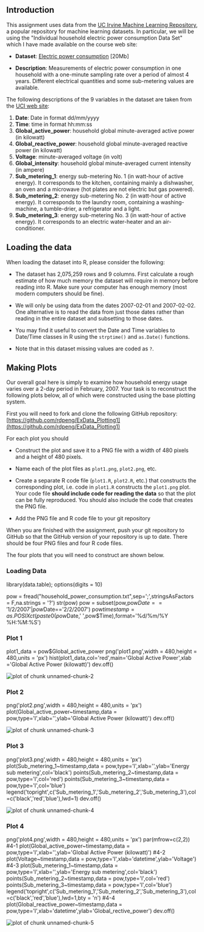 ## Introduction

This assignment uses data from
the <a href="http://archive.ics.uci.edu/ml/">UC Irvine Machine
Learning Repository</a>, a popular repository for machine learning
datasets. In particular, we will be using the "Individual household
electric power consumption Data Set" which I have made available on
the course web site:


* <b>Dataset</b>: <a href="https://d396qusza40orc.cloudfront.net/exdata%2Fdata%2Fhousehold_power_consumption.zip">Electric power consumption</a> [20Mb]

* <b>Description</b>: Measurements of electric power consumption in
one household with a one-minute sampling rate over a period of almost
4 years. Different electrical quantities and some sub-metering values
are available.


The following descriptions of the 9 variables in the dataset are taken
from
the <a href="https://archive.ics.uci.edu/ml/datasets/Individual+household+electric+power+consumption">UCI
web site</a>:

<ol>
<li><b>Date</b>: Date in format dd/mm/yyyy </li>
<li><b>Time</b>: time in format hh:mm:ss </li>
<li><b>Global_active_power</b>: household global minute-averaged active power (in kilowatt) </li>
<li><b>Global_reactive_power</b>: household global minute-averaged reactive power (in kilowatt) </li>
<li><b>Voltage</b>: minute-averaged voltage (in volt) </li>
<li><b>Global_intensity</b>: household global minute-averaged current intensity (in ampere) </li>
<li><b>Sub_metering_1</b>: energy sub-metering No. 1 (in watt-hour of active energy). It corresponds to the kitchen, containing mainly a dishwasher, an oven and a microwave (hot plates are not electric but gas powered). </li>
<li><b>Sub_metering_2</b>: energy sub-metering No. 2 (in watt-hour of active energy). It corresponds to the laundry room, containing a washing-machine, a tumble-drier, a refrigerator and a light. </li>
<li><b>Sub_metering_3</b>: energy sub-metering No. 3 (in watt-hour of active energy). It corresponds to an electric water-heater and an air-conditioner.</li>
</ol>

## Loading the data





When loading the dataset into R, please consider the following:

* The dataset has 2,075,259 rows and 9 columns. First
calculate a rough estimate of how much memory the dataset will require
in memory before reading into R. Make sure your computer has enough
memory (most modern computers should be fine).

* We will only be using data from the dates 2007-02-01 and
2007-02-02. One alternative is to read the data from just those dates
rather than reading in the entire dataset and subsetting to those
dates.

* You may find it useful to convert the Date and Time variables to
Date/Time classes in R using the `strptime()` and `as.Date()`
functions.

* Note that in this dataset missing values are coded as `?`.


## Making Plots

Our overall goal here is simply to examine how household energy usage
varies over a 2-day period in February, 2007. Your task is to
reconstruct the following plots below, all of which were constructed
using the base plotting system.

First you will need to fork and clone the following GitHub repository:
[https://github.com/rdpeng/ExData_Plotting1](https://github.com/rdpeng/ExData_Plotting1)


For each plot you should

* Construct the plot and save it to a PNG file with a width of 480
pixels and a height of 480 pixels.

* Name each of the plot files as `plot1.png`, `plot2.png`, etc.

* Create a separate R code file (`plot1.R`, `plot2.R`, etc.) that
constructs the corresponding plot, i.e. code in `plot1.R` constructs
the `plot1.png` plot. Your code file **should include code for reading
the data** so that the plot can be fully reproduced. You should also
include the code that creates the PNG file.

* Add the PNG file and R code file to your git repository

When you are finished with the assignment, push your git repository to
GitHub so that the GitHub version of your repository is up to
date. There should be four PNG files and four R code files.


The four plots that you will need to construct are shown below. 

### Loading Data
library(data.table); options(digits = 10)

pow = fread("household_power_consumption.txt",sep=';',stringsAsFactors = F,na.strings = '?')
str(pow)
pow = subset(pow,pow$Date=='1/2/2007' | pow$Date=='2/2/2007')
pow$timestamp = as.POSIXct(paste0(pow$Date,' ',pow$Time),format='%d/%m/%Y %H:%M:%S')


### Plot 1
plot1_data = pow$Global_active_power
png('plot1.png',width = 480,height = 480,units = 'px')
hist(plot1_data,col='red',main='Global Active Power',xlab ='Global Active Power (kilowatt)')
dev.off()


![plot of chunk unnamed-chunk-2](figure/unnamed-chunk-2.png) 


### Plot 2
png('plot2.png',width = 480,height = 480,units = 'px')
plot(Global_active_power~timestamp,data = pow,type='l',xlab='',ylab='Global Active Power (kilowatt)')
dev.off()

![plot of chunk unnamed-chunk-3](figure/unnamed-chunk-3.png) 


### Plot 3
png('plot3.png',width = 480,height = 480,units = 'px')
plot(Sub_metering_1~timestamp,data = pow,type='l',xlab='',ylab='Energy sub metering',col='black')
points(Sub_metering_2~timestamp,data = pow,type='l',col='red')
points(Sub_metering_3~timestamp,data = pow,type='l',col='blue')
legend('topright',c('Sub_metering_1','Sub_metering_2','Sub_metering_3'),col=c('black','red','blue'),lwd=1)
dev.off()

![plot of chunk unnamed-chunk-4](figure/unnamed-chunk-4.png) 


### Plot 4
png('plot4.png',width = 480,height = 480,units = 'px')
par(mfrow=c(2,2))
#4-1
plot(Global_active_power~timestamp,data = pow,type='l',xlab='',ylab='Global Active Power (kilowatt)')
#4-2
plot(Voltage~timestamp,data = pow,type='l',xlab='datetime',ylab='Voltage')
#4-3
plot(Sub_metering_1~timestamp,data = pow,type='l',xlab='',ylab='Energy sub metering',col='black')
points(Sub_metering_2~timestamp,data = pow,type='l',col='red')
points(Sub_metering_3~timestamp,data = pow,type='l',col='blue')
legend('topright',c('Sub_metering_1','Sub_metering_2','Sub_metering_3'),col=c('black','red','blue'),lwd=1,bty = 'n')
#4-4
plot(Global_reactive_power~timestamp,data = pow,type='l',xlab='datetime',ylab='Global_rective_power')
dev.off()

![plot of chunk unnamed-chunk-5](figure/unnamed-chunk-5.png) 

